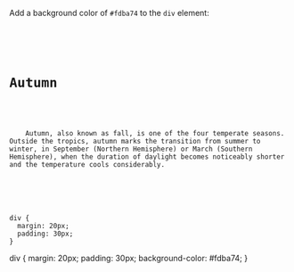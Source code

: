 Add a background color of `#fdba74` to the `div` element:

<Editor lang="css" type="exercise">
<code>
<panel lang="html">
<div>
  <h1>Autumn</h1>
  <p>
    Autumn, also known as fall, is one of the four temperate seasons. Outside the tropics, autumn marks the transition from summer to winter, in September (Northern Hemisphere) or March (Southern Hemisphere), when the duration of daylight becomes noticeably shorter and the temperature cools considerably.
  </p>
</div>
</panel>
<panel lang="css">
div {
  margin: 20px;
  padding: 30px;
}
</panel>
</code>

<solution>
div {
  margin: 20px;
  padding: 30px;
  background-color: #fdba74;
}
</solution>
</Editor>